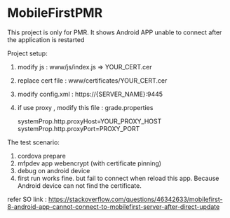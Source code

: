 # MobileFirstPMR
This project is only for PMR. It shows Android APP unable to connect after the application is restarted


Project setup:
1. modify js : www/js/index.js  => YOUR_CERT.cer
2. replace cert file : www/certificates/YOUR_CERT.cer
3. modify config.xml : https://{SERVER_NAME}:9445
4. if use proxy , modify this file : grade.properties

	systemProp.http.proxyHost=YOUR_PROXY_HOST
	systemProp.http.proxyPort=PROXY_PORT
  
  
The test scenario:
1. cordova prepare
2. mfpdev app webencrypt (with certificate pinning)
3. debug on android device
4. first run works fine. but fail to connect when reload this app. Because Android device can not find the certificate.

refer SO link : https://stackoverflow.com/questions/46342633/mobilefirst-8-android-app-cannot-connect-to-mobilefirst-server-after-direct-update

